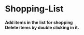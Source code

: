# Shopping-List
<h4>Add items in the list for shopping <br> Delete items by double clicking in it.</h4>
